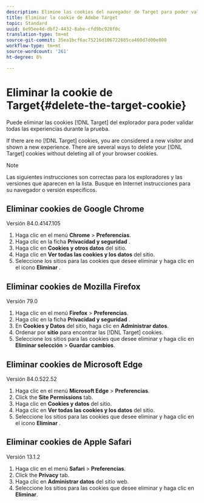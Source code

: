 ```yaml
---
description: Elimine las cookies del navegador de Target para poder validar todas las experiencias.
title: Eliminar la cookie de Adobe Target
topic: Standard
uuid: 6e95ee4d-dbf2-4432-8abe-cfd9bc928f0c
translation-type: tm+mt
source-git-commit: 35ea1bcf6ac75216d106722685ca460d7d00e808
workflow-type: tm+mt
source-wordcount: '261'
ht-degree: 8%

---
```



# Eliminar la cookie de Target{#delete-the-target-cookie}

Puede eliminar las cookies [!DNL Target] del explorador para poder validar todas las experiencias durante la prueba.

If there are no [!DNL Target] cookies, you are considered a new visitor and shown a new experience. There are several ways to delete your [!DNL Target] cookies without deleting all of your browser cookies.

>[!NOTE]
>
>Las siguientes instrucciones son correctas para los exploradores y las versiones que aparecen en la lista. Busque en Internet instrucciones para su navegador o versión específicos.

## Eliminar cookies de Google Chrome

Versión 84.0.4147.105

1. Haga clic en el menú **Chrome** > **Preferencias**.
1. Haga clic en la ficha **Privacidad y seguridad** .
1. Haga clic en **Cookies y otros datos** del sitio.
1. Haga clic en **Ver todas las cookies y los datos** del sitio.
1. Seleccione los sitios para las cookies que desee eliminar y haga clic en el icono **Eliminar** .

## Eliminar cookies de Mozilla Firefox

Versión 79.0

1. Haga clic en el menú **Firefox** > **Preferencias**.
1. Haga clic en la ficha **Privacidad y seguridad** .
1. En **Cookies y Datos** del sitio, haga clic en **Administrar datos**.
1. Ordenar por **sitio** para encontrar las [!DNL Target] cookies.
1. Seleccione los sitios para las cookies que desee eliminar y haga clic en **Eliminar selección** > **Guardar cambios**.

## Eliminar cookies de Microsoft Edge

Versión 84.0.522.52

1. Haga clic en el menú **Microsoft Edge** > **Preferencias**.
1. Click the **Site Permissions** tab.
1. Haga clic en **Cookies y datos** del sitio.
1. Haga clic en **Ver todas las cookies y los datos** del sitio.
1. Seleccione los sitios para las cookies que desee eliminar y haga clic en el icono **Eliminar** .

## Eliminar cookies de Apple Safari

Versión 13.1.2

1. Haga clic en el menú **Safari** > **Preferencias**.
1. Click the **Privacy** tab.
1. Haga clic en **Administrar datos** del sitio web.
1. Seleccione los sitios para las cookies que desee eliminar y haga clic en **Eliminar**.
